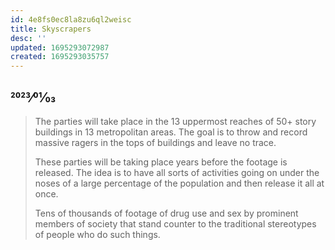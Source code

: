 ```yaml
---
id: 4e8fs0ec8la8zu6ql2weisc
title: Skyscrapers
desc: ''
updated: 1695293072987
created: 1695293035757
---
```

## 2023⁄01⁄03

> The parties will take place in the 13 uppermost reaches of 50+ story buildings in 13 metropolitan areas. The goal is to throw and record massive ragers in the tops of buildings and leave no trace.
>
> These parties will be taking place years before the footage is released. The idea is to have all sorts of activities going on under the noses of a large percentage of the population and then release it all at once.
>
> Tens of thousands of footage of drug use and sex by prominent members of society that stand counter to the traditional stereotypes of people who do such things.
